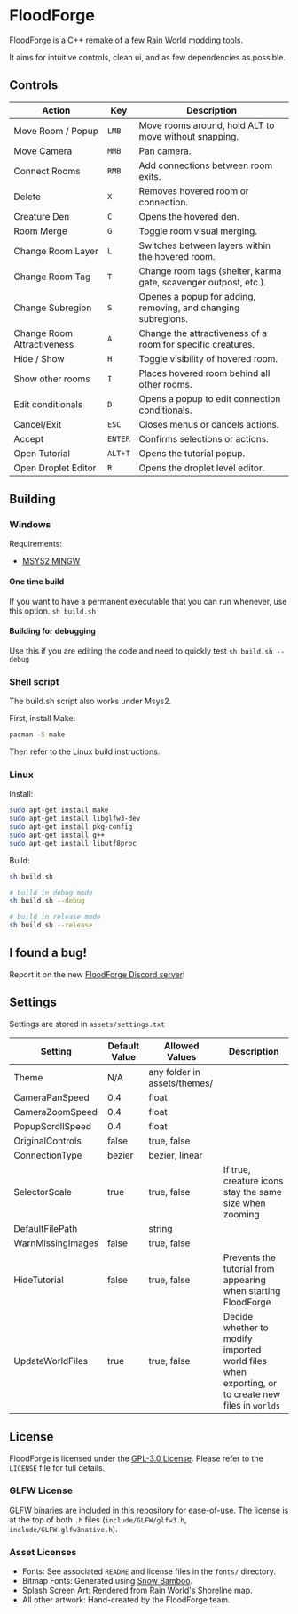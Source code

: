 # FloodForge

FloodForge is a C++ remake of a few Rain World modding tools.

It aims for intuitive controls, clean ui, and as few dependencies as possible.

## Controls

| Action                     | Key       | Description                                                       |
|----------------------------|-----------|-------------------------------------------------------------------|
| Move Room / Popup          | `LMB`     | Move rooms around, hold ALT to move without snapping.             |
| Move Camera                | `MMB`     | Pan camera.                                                       |
| Connect Rooms              | `RMB`     | Add connections between room exits.                               |
| Delete                     | `X`       | Removes hovered room or connection.                               |
| Creature Den               | `C`       | Opens the hovered den.                                            |
| Room Merge                 | `G`       | Toggle room visual merging.                                       |
| Change Room Layer          | `L`       | Switches between layers within the hovered room.                  |
| Change Room Tag            | `T`       | Change room tags (shelter, karma gate, scavenger outpost, etc.).  |
| Change Subregion           | `S`       | Openes a popup for adding, removing, and changing subregions.     |
| Change Room Attractiveness | `A`       | Change the attractiveness of a room for specific creatures.       |
| Hide / Show                | `H`       | Toggle visibility of hovered room.                                |
| Show other rooms           | `I`       | Places hovered room behind all other rooms.                       |
| Edit conditionals          | `D`       | Opens a popup to edit connection conditionals.                    |
| Cancel/Exit                | `ESC`     | Closes menus or cancels actions.                                  |
| Accept                     | `ENTER`   | Confirms selections or actions.                                   |
| Open Tutorial              | `ALT+T`   | Opens the tutorial popup.                                         |
| Open Droplet Editor        | `R`       | Opens the droplet level editor.                                   |

## Building

### Windows

Requirements:

- [MSYS2 MINGW](https://www.msys2.org)

#### One time build

If you want to have a permanent executable that you can run whenever, use this option.
`sh build.sh`

#### Building for debugging

Use this if you are editing the code and need to quickly test
`sh build.sh --debug`

### Shell script

The build.sh script also works under Msys2.

First, install Make:

```bash
pacman -S make
```

Then refer to the Linux build instructions.

### Linux

Install:

```bash
sudo apt-get install make
sudo apt-get install libglfw3-dev
sudo apt-get install pkg-config
sudo apt-get install g++
sudo apt-get install libutf8proc
```

Build:

```bash
sh build.sh

# build in debug mode
sh build.sh --debug

# build in release mode
sh build.sh --release
```

## I found a bug!

Report it on the new [FloodForge Discord server](https://discord.gg/RBq8PDbCmB)!

## Settings

Settings are stored in `assets/settings.txt`

| Setting           | Default Value | Allowed Values | Description |
|-------------------|---------------|----------------|-------------|
| Theme             | N/A           | any folder in assets/themes/ | |
| CameraPanSpeed    | 0.4           | float          | |
| CameraZoomSpeed   | 0.4           | float          | |
| PopupScrollSpeed  | 0.4           | float          | |
| OriginalControls  | false         | true, false    | |
| ConnectionType    | bezier        | bezier, linear | |
| SelectorScale     | true          | true, false    | If true, creature icons stay the same size when zooming |
| DefaultFilePath   |               | string         | |
| WarnMissingImages | false         | true, false    | |
| HideTutorial      | false         | true, false    | Prevents the tutorial from appearing when starting FloodForge |
| UpdateWorldFiles  | true          | true, false    | Decide whether to modify imported world files when exporting, or to create new files in `worlds` |

## License

FloodForge is licensed under the [GPL-3.0 License](LICENSE).
Please refer to the `LICENSE` file for full details.

### GLFW License

GLFW binaries are included in this repository for ease-of-use.
The license is at the top of both `.h` files (`include/GLFW/glfw3.h`, `include/GLFW.glfw3native.h`).

### Asset Licenses

- Fonts: See associated `README` and license files in the `fonts/` directory.
- Bitmap Fonts: Generated using [Snow Bamboo](https://snowb.org).
- Splash Screen Art: Rendered from Rain World's Shoreline map.
- All other artwork: Hand-created by the FloodForge team.